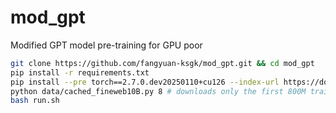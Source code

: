 # mod_gpt
Modified GPT model pre-training for GPU poor

```bash
git clone https://github.com/fangyuan-ksgk/mod_gpt.git && cd mod_gpt
pip install -r requirements.txt
pip install --pre torch==2.7.0.dev20250110+cu126 --index-url https://download.pytorch.org/whl/nightly/cu126 --upgrade
python data/cached_fineweb10B.py 8 # downloads only the first 800M training tokens to save time
bash run.sh
```
